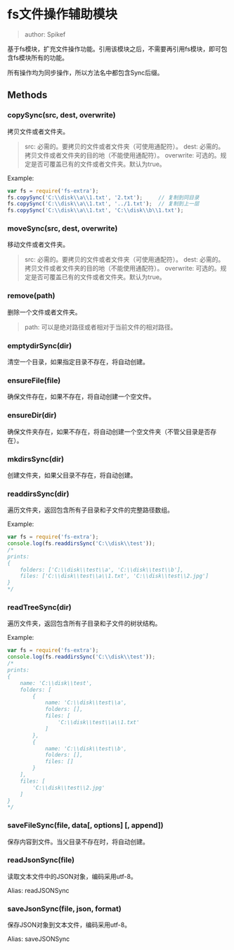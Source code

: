 # fs文件操作辅助模块 #

> author: Spikef

基于fs模块，扩充文件操作功能。引用该模块之后，不需要再引用fs模块，即可包含fs模块所有的功能。

所有操作均为同步操作，所以方法名中都包含Sync后缀。

## Methods ##

### copySync(src, dest, overwrite) ###

拷贝文件或者文件夹。

> src: 必需的。要拷贝的文件或者文件夹（可使用通配符）。
> dest: 必需的。拷贝文件或者文件夹的目的地（不能使用通配符）。
> overwrite: 可选的。规定是否可覆盖已有的文件或者文件夹。默认为true。

Example:

```javascript
var fs = require('fs-extra');
fs.copySync('C:\\disk\\a\\1.txt', '2.txt');     // 复制到同目录
fs.copySync('C:\\disk\\a\\1.txt', '../1.txt');  // 复制到上一层
fs.copySync('C:\\disk\\a\\1.txt', 'C:\\disk\\b\\1.txt');
```

### moveSync(src, dest, overwrite) ###

移动文件或者文件夹。

> src: 必需的。要拷贝的文件或者文件夹（可使用通配符）。
> dest: 必需的。拷贝文件或者文件夹的目的地（不能使用通配符）。
> overwrite: 可选的。规定是否可覆盖已有的文件或者文件夹。默认为true。

### remove(path) ###

删除一个文件或者文件夹。

> path: 可以是绝对路径或者相对于当前文件的相对路径。

### emptydirSync(dir) ###

清空一个目录，如果指定目录不存在，将自动创建。

### ensureFile(file) ###

确保文件存在，如果不存在，将自动创建一个空文件。

### ensureDir(dir) ###

确保文件夹存在，如果不存在，将自动创建一个空文件夹（不管父目录是否存在）。

### mkdirsSync(dir) ###

创建文件夹，如果父目录不存在，将自动创建。

### readdirsSync(dir) ###

遍历文件夹，返回包含所有子目录和子文件的完整路径数组。

Example:

```javascript
var fs = require('fs-extra');
console.log(fs.readdirsSync('C:\\disk\\test'));
/*
prints:
{
    folders: ['C:\\disk\\test\\a', 'C:\\disk\\test\\b'],
    files: ['C:\\disk\\test\\a\\1.txt', 'C:\\disk\\test\\2.jpg']
}
*/
```

### readTreeSync(dir) ###

遍历文件夹，返回包含所有子目录和子文件的树状结构。

Example:

```javascript
var fs = require('fs-extra');
console.log(fs.readdirsSync('C:\\disk\\test'));
/*
prints:
{
    name: 'C:\\disk\\test',
    folders: [
        {
            name: 'C:\\disk\\test\\a',
            folders: [],
            files: [
                'C:\\disk\\test\\a\\1.txt'
            ]
        },
        {
            name: 'C:\\disk\\test\\b',
            folders: [],
            files: []
        }
    ],
    files: [
        'C:\\disk\\test\\2.jpg'
    ]
}
*/
```

### saveFileSync(file, data[, options] [, append]) ###

保存内容到文件。当父目录不存在时，将自动创建。

### readJsonSync(file) ###

读取文本文件中的JSON对象，编码采用utf-8。

Alias: readJSONSync

### saveJsonSync(file, json, format) ###

保存JSON对象到文本文件，编码采用utf-8。

Alias: saveJSONSync